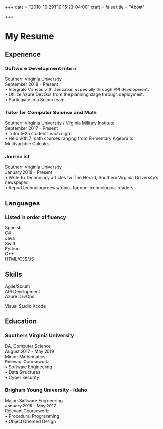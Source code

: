 +++
date = "2018-10-29T10:15:23-04:00"
draft = false
title = "About"

+++

# My Resume

## Experience
### Software Development Intern 
Southern Virginia University  
September 2018 - Present  
• Integrate Canvas with Jenzabar, especially through API development.  
• Utilize Azure DevOps from the planning stage through deployment.  
• Participate in a Scrum team.

### Tutor for Computer Science and Math 
Southern Virginia University / Virginia Military Institute  
September 2017 - Present  
• Tutor 5-25 students each night.  
• Help with 7 math courses ranging from Elementary Algebra to Multivariable Calculus.

### Journalist 
Southern Virginia University  
January 2018 - Present  
• Write 6+ technology articles for The Herald, Southern Virginia University’s newspaper.  
• Report technology news/topics for non-technological readers.

## Languages
### Listed in order of fluency
Spanish  
C#  
Java  
Swift  
Python  
C++  
HTML/CSS/JS

## Skills
Agile/Scrum  
API Development  
Azure DevOps

Visual Studio
Xcode

## Education
### Southern Virginia University
BA, Computer Science  
August 2017 - May 2019  
Minor: Mathematics  
Relevant Coursework:  
• Software Engineering  
• Data Structures  
• Cyber Security

### Brigham Young University - Idaho
Major: Software Engineering  
January 2015 - May 2017  
Relevant Coursework:  
• Procedural Programming  
• Object Oriented Design